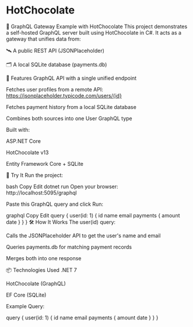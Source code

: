 # HotChocolate

🧠 GraphQL Gateway Example with HotChocolate
This project demonstrates a self-hosted GraphQL server built using HotChocolate in C#. It acts as a gateway that unifies data from:

🛰️ A public REST API (JSONPlaceholder)

🗂️ A local SQLite database (payments.db)

🚀 Features
GraphQL API with a single unified endpoint

Fetches user profiles from a remote API:
https://jsonplaceholder.typicode.com/users/{id}

Fetches payment history from a local SQLite database

Combines both sources into one User GraphQL type

Built with:

ASP.NET Core

HotChocolate v13

Entity Framework Core + SQLite

🧪 Try It
Run the project:

bash
Copy
Edit
dotnet run
Open your browser:
http://localhost:5095/graphql

Paste this GraphQL query and click Run:

graphql
Copy
Edit
query {
  user(id: 1) {
    id
    name
    email
    payments {
      amount
      date
    }
  }
}
🛠 How It Works
The user(id) query:

Calls the JSONPlaceholder API to get the user's name and email

Queries payments.db for matching payment records

Merges both into one response

📦 Technologies Used
.NET 7

HotChocolate (GraphQL)

EF Core (SQLite)

Example Query:

query {
  user(id: 1) {
    id
    name
    email
    payments {
      amount
      date
    }
  }
}
